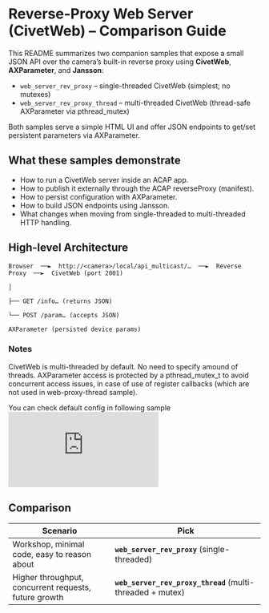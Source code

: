 # Reverse-Proxy Web Server (CivetWeb) – Comparison Guide

This README summarizes two companion samples that expose a small JSON API over the camera’s built-in reverse proxy using **CivetWeb**, **AXParameter**, and **Jansson**:

- `web_server_rev_proxy` – single-threaded CivetWeb (simplest; no mutexes)
- `web_server_rev_proxy_thread` – multi-threaded CivetWeb (thread-safe AXParameter via pthread_mutex)

Both samples serve a simple HTML UI and offer JSON endpoints to get/set persistent parameters via AXParameter.

## What these samples demonstrate

- How to run a CivetWeb server inside an ACAP app.
- How to publish it externally through the ACAP reverseProxy (manifest).
- How to persist configuration with AXParameter.
- How to build JSON endpoints using Jansson.
- What changes when moving from single-threaded to multi-threaded HTTP handling.

## High-level Architecture
```
Browser  ──►  http://<camera>/local/api_multicast/…  ──►  Reverse Proxy  ──►  CivetWeb (port 2001)
                                                                       │
                                                                       ├── GET /info… (returns JSON)
                                                                       └── POST /param… (accepts JSON)
                                                                AXParameter (persisted device params)
```

### Notes

CivetWeb is multi-threaded by default. No need to specify amound of threads.
AXParameter access is protected by a pthread_mutex_t to avoid concurrent access issues, in case of use of register callbacks (which are not used in web-proxy-thread sample).

You can check default config in following sample ![web-server from acap-native-sdk-sample](https://github.com/AxisCommunications/acap-native-sdk-examples/blob/3973f5da55e7e52f188bddeff4eaa1698beb651c/web-server/app/web_server_rev_proxy.c#L52)

## Comparison

| Scenario                                              | Pick                                                       |
| ----------------------------------------------------- | ---------------------------------------------------------- |
| Workshop, minimal code, easy to reason about          | **`web_server_rev_proxy`** (single-threaded)               |
| Higher throughput, concurrent requests, future growth | **`web_server_rev_proxy_thread`** (multi-threaded + mutex) |
